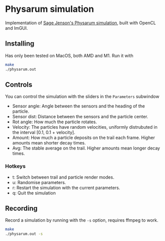 # Physarum simulation

Implementation of [Sage Jenson's Physarum simulation](https://cargocollective.com/sagejenson/physarum), built with OpenCL and ImGUI.

## Installing
Has only been tested on MacOS, both AMD and M1. Run it with

```bash
make
./physarum.out
```

## Controls
You can control the simulation with the sliders in the `Parameters` subwindow
- Sensor angle: Angle between the sensors and the heading of the particle.
- Sensor dist: Distance between the sensors and the particle center.
- Rot angle: How much the particle rotates.
- Velocity: The particles have random velocities, uniformly distrubuted in the interval [0.1, 0.1 + velocity].
- Amount: How much a particle deposits on the trail each frame. Higher amounts mean shorter decay times.
- Avg: The stable average on the trail. Higher amounts mean longer decay times.
### Hotkeys
- t: Switch between trail and particle render modes.
- u: Randomise parameters.
- r: Restart the simulation with the current parameters.
- q: Quit the simulation

## Recording
Record a simulation by running with the `-s` option, requires ffmpeg to work.

```bash
make
./physarum.out -s
```
